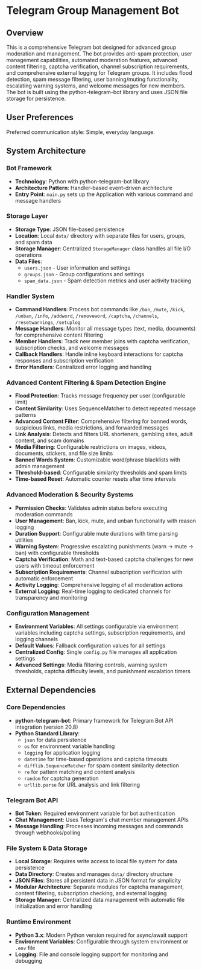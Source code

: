 # Telegram Group Management Bot

## Overview

This is a comprehensive Telegram bot designed for advanced group moderation and management. The bot provides anti-spam protection, user management capabilities, automated moderation features, advanced content filtering, captcha verification, channel subscription requirements, and comprehensive external logging for Telegram groups. It includes flood detection, spam message filtering, user banning/muting functionality, escalating warning systems, and welcome messages for new members. The bot is built using the python-telegram-bot library and uses JSON file storage for persistence.

## User Preferences

Preferred communication style: Simple, everyday language.

## System Architecture

### Bot Framework
- **Technology**: Python with python-telegram-bot library
- **Architecture Pattern**: Handler-based event-driven architecture
- **Entry Point**: `main.py` sets up the Application with various command and message handlers

### Storage Layer
- **Storage Type**: JSON file-based persistence
- **Location**: Local `data/` directory with separate files for users, groups, and spam data
- **Storage Manager**: Centralized `StorageManager` class handles all file I/O operations
- **Data Files**:
  - `users.json` - User information and settings
  - `groups.json` - Group configurations and settings
  - `spam_data.json` - Spam detection metrics and user activity tracking

### Handler System
- **Command Handlers**: Process bot commands like `/ban`, `/mute`, `/kick`, `/unban`, `/info`, `/addword`, `/removeword`, `/captcha`, `/channels`, `/resetwarnings`, `/setuplog`
- **Message Handlers**: Monitor all message types (text, media, documents) for comprehensive content filtering
- **Member Handlers**: Track new member joins with captcha verification, subscription checks, and welcome messages
- **Callback Handlers**: Handle inline keyboard interactions for captcha responses and subscription verification
- **Error Handlers**: Centralized error logging and handling

### Advanced Content Filtering & Spam Detection Engine
- **Flood Protection**: Tracks message frequency per user (configurable limit)
- **Content Similarity**: Uses SequenceMatcher to detect repeated message patterns
- **Advanced Content Filter**: Comprehensive filtering for banned words, suspicious links, media restrictions, and forwarded messages
- **Link Analysis**: Detects and filters URL shorteners, gambling sites, adult content, and scam domains
- **Media Filtering**: Configurable restrictions on images, videos, documents, stickers, and file size limits
- **Banned Words System**: Customizable word/phrase blacklists with admin management
- **Threshold-based**: Configurable similarity thresholds and spam limits
- **Time-based Reset**: Automatic counter resets after time intervals

### Advanced Moderation & Security Systems
- **Permission Checks**: Validates admin status before executing moderation commands
- **User Management**: Ban, kick, mute, and unban functionality with reason logging
- **Duration Support**: Configurable mute durations with time parsing utilities
- **Warning System**: Progressive escalating punishments (warn → mute → ban) with configurable thresholds
- **Captcha Verification**: Math and text-based captcha challenges for new users with timeout enforcement
- **Subscription Requirements**: Channel subscription verification with automatic enforcement
- **Activity Logging**: Comprehensive logging of all moderation actions
- **External Logging**: Real-time logging to dedicated channels for transparency and monitoring

### Configuration Management
- **Environment Variables**: All settings configurable via environment variables including captcha settings, subscription requirements, and logging channels
- **Default Values**: Fallback configuration values for all settings
- **Centralized Config**: Single `config.py` file manages all application settings
- **Advanced Settings**: Media filtering controls, warning system thresholds, captcha difficulty levels, and punishment escalation timers

## External Dependencies

### Core Dependencies
- **python-telegram-bot**: Primary framework for Telegram Bot API integration (version 20.8)
- **Python Standard Library**: 
  - `json` for data persistence
  - `os` for environment variable handling
  - `logging` for application logging
  - `datetime` for time-based operations and captcha timeouts
  - `difflib.SequenceMatcher` for spam content similarity detection
  - `re` for pattern matching and content analysis
  - `random` for captcha generation
  - `urllib.parse` for URL analysis and link filtering

### Telegram Bot API
- **Bot Token**: Required environment variable for bot authentication
- **Chat Management**: Uses Telegram's chat member management APIs
- **Message Handling**: Processes incoming messages and commands through webhooks/polling

### File System & Data Storage
- **Local Storage**: Requires write access to local file system for data persistence
- **Data Directory**: Creates and manages `data/` directory structure
- **JSON Files**: Stores all persistent data in JSON format for simplicity
- **Modular Architecture**: Separate modules for captcha management, content filtering, subscription checking, and external logging
- **Storage Manager**: Centralized data management with automatic file initialization and error handling

### Runtime Environment
- **Python 3.x**: Modern Python version required for async/await support
- **Environment Variables**: Configurable through system environment or `.env` file
- **Logging**: File and console logging support for monitoring and debugging